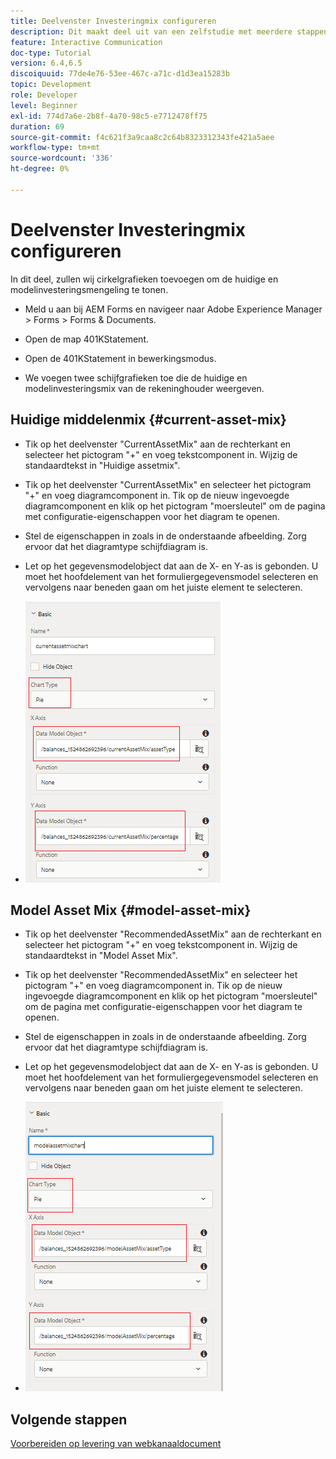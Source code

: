 ```yaml
---
title: Deelvenster Investeringmix configureren
description: Dit maakt deel uit van een zelfstudie met meerdere stappen voor het maken van uw eerste interactieve communicatiedocument. In dit deel voegen we schijfgrafieken toe om de huidige en modelinvesteringsmix weer te geven.
feature: Interactive Communication
doc-type: Tutorial
version: 6.4,6.5
discoiquuid: 77de4e76-53ee-467c-a71c-d1d3ea15283b
topic: Development
role: Developer
level: Beginner
exl-id: 774d7a6e-2b8f-4a70-98c5-e7712478ff75
duration: 69
source-git-commit: f4c621f3a9caa8c2c64b8323312343fe421a5aee
workflow-type: tm+mt
source-wordcount: '336'
ht-degree: 0%

---
```


# Deelvenster Investeringmix configureren

In dit deel, zullen wij cirkelgrafieken toevoegen om de huidige en modelinvesteringsmengeling te tonen.

* Meld u aan bij AEM Forms en navigeer naar Adobe Experience Manager > Forms > Forms &amp; Documents.

* Open de map 401KStatement.

* Open de 401KStatement in bewerkingsmodus.

* We voegen twee schijfgrafieken toe die de huidige en modelinvesteringsmix van de rekeninghouder weergeven.

## Huidige middelenmix {#current-asset-mix}

* Tik op het deelvenster &quot;CurrentAssetMix&quot; aan de rechterkant en selecteer het pictogram &quot;+&quot; en voeg tekstcomponent in. Wijzig de standaardtekst in &quot;Huidige assetmix&quot;.

* Tik op het deelvenster &quot;CurrentAssetMix&quot; en selecteer het pictogram &quot;+&quot; en voeg diagramcomponent in. Tik op de nieuw ingevoegde diagramcomponent en klik op het pictogram &quot;moersleutel&quot; om de pagina met configuratie-eigenschappen voor het diagram te openen.

* Stel de eigenschappen in zoals in de onderstaande afbeelding. Zorg ervoor dat het diagramtype schijfdiagram is.

* Let op het gegevensmodelobject dat aan de X- en Y-as is gebonden. U moet het hoofdelement van het formuliergegevensmodel selecteren en vervolgens naar beneden gaan om het juiste element te selecteren.

* ![ currentassetmix ](assets/currentassetmixchart.png)

## Model Asset Mix {#model-asset-mix}

* Tik op het deelvenster &quot;RecommendedAssetMix&quot; aan de rechterkant en selecteer het pictogram &quot;+&quot; en voeg tekstcomponent in. Wijzig de standaardtekst in &quot;Model Asset Mix&quot;.

* Tik op het deelvenster &quot;RecommendedAssetMix&quot; en selecteer het pictogram &quot;+&quot; en voeg diagramcomponent in. Tik op de nieuw ingevoegde diagramcomponent en klik op het pictogram &quot;moersleutel&quot; om de pagina met configuratie-eigenschappen voor het diagram te openen.

* Stel de eigenschappen in zoals in de onderstaande afbeelding. Zorg ervoor dat het diagramtype schijfdiagram is.

* Let op het gegevensmodelobject dat aan de X- en Y-as is gebonden. U moet het hoofdelement van het formuliergegevensmodel selecteren en vervolgens naar beneden gaan om het juiste element te selecteren.

* ![ assettype ](assets/modelassettypechart.png)

## Volgende stappen

[Voorbereiden op levering van webkanaaldocument](./parttwelve.md)
